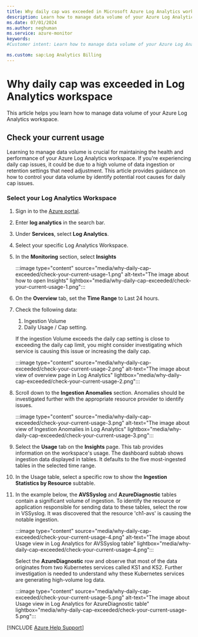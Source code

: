 ```yaml
---
title: Why daily cap was exceeded in Microsoft Azure Log Analytics workspace
description: Learn how to manage data volume of your Azure Log Analytics workspace
ms.date: 07/01/2024
ms.author: neghuman
ms.service: azure-monitor
keywords:
#Customer intent: Learn how to manage data volume of your Azure Log Analytics workspace.

ms.custom: sap:Log Analytics Billing
---
```

# Why daily cap was exceeded in Log Analytics workspace

This article helps you learn how to manage data volume of your Azure Log Analytics workspace.

## Check your current usage

Learning to manage data volume is crucial for maintaining the health and performance of your Azure Log Analytics workspace. If you're experiencing daily cap issues, it could be due to a high volume of data ingestion or retention settings that need adjustment. This article provides guidance on how to control your data volume by identify potential root causes for daily cap issues.

### Select your Log Analytics Workspace

1. Sign in to the [Azure portal](https://portal.azure.com).
1. Enter **log analytics** in the search bar.
1. Under **Services**, select **Log Analytics**.
1. Select your specific Log Analytics Workspace.
1. In the **Monitoring** section, select **Insights**  

    :::image type="content" source="media/why-daily-cap-exceeded/check-your-current-usage-1.png" alt-text="The image about how to open Insights" lightbox="media/why-daily-cap-exceeded/check-your-current-usage-1.png":::

1. On the **Overview** tab, set the **Time Range** to Last 24 hours.
1. Check the following data:

    1. Ingestion Volume
    1. Daily Usage / Cap setting.
    
    If the ingestion Volume exceeds the daily cap setting is close to exceeding the daily cap limit, you might consider investigating which service is causing this issue or increasing the daily cap.

    :::image type="content" source="media/why-daily-cap-exceeded/check-your-current-usage-2.png" alt-text="The image about view of overview page in Log Analytics" lightbox="media/why-daily-cap-exceeded/check-your-current-usage-2.png":::

1. Scroll down to the **Ingestion Anomalies** section. Anomalies should be investigated further with the appropriate resource provider to identify issues.

    :::image type="content" source="media/why-daily-cap-exceeded/check-your-current-usage-3.png" alt-text="The image about view of Ingestion Anomalies in Log Analytics" lightbox="media/why-daily-cap-exceeded/check-your-current-usage-3.png":::

1. Select the **Usage** tab on the **Insights** page. This tab provides information on the workspace's usage. The dashboard subtab shows ingestion data displayed in tables. It defaults to the five most-ingested tables in the selected time range.
1. In the Usage table, select a specific row to show the **Ingestion Statistics by Resource** subtable.
1. In the example below, the **AVSSyslog** and **AzureDiagnostic** tables contain a significant volume of ingestion. To identify the resource or application responsible for sending data to these tables, select the row in VSSyslog. It was discovered that the resource 'ch1-avs' is causing the notable ingestion.
    
    :::image type="content" source="media/why-daily-cap-exceeded/check-your-current-usage-4.png" alt-text="The image about Usage view in Log Analytics for AVSSyslog table" lightbox="media/why-daily-cap-exceeded/check-your-current-usage-4.png":::
 
    Select the **AzureDiagnostic** row and observe that most of the data originates from two Kubernetes services called KS1 and KS2. Further investigation is needed to understand why these Kubernetes services are generating high-volume log data.
    
    :::image type="content" source="media/why-daily-cap-exceeded/check-your-current-usage-5.png" alt-text="The image about Usage view in Log Analytics for AzureDiagnostic table" lightbox="media/why-daily-cap-exceeded/check-your-current-usage-5.png":::

[!INCLUDE [Azure Help Support](../../../../includes/azure-help-support.md)]
